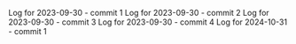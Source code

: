 Log for 2023-09-30 - commit 1
Log for 2023-09-30 - commit 2
Log for 2023-09-30 - commit 3
Log for 2023-09-30 - commit 4
Log for 2024-10-31 - commit 1
